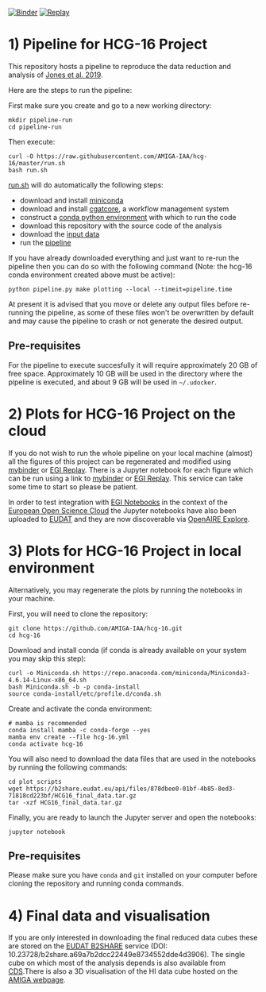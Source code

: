 [![Binder](https://mybinder.org/badge_logo.svg)](https://mybinder.org/v2/gh/AMIGA-IAA/hcg-16/HEAD) [![Replay](https://img.shields.io/badge/launch-EGI%20Replay-F5A252.svg)](https://replay.notebooks.egi.eu/v2/gh/AMIGA-IAA/hcg-16/HEAD)

# 1) Pipeline for HCG-16 Project

This repository hosts a pipeline to reproduce the data reduction and analysis of [Jones et al. 2019](https://ui.adsabs.harvard.edu/abs/2019A%26A...632A..78J/abstract).

Here are the steps to run the pipeline:

First make sure you create and go to a new working directory:
```
mkdir pipeline-run
cd pipeline-run
```
Then execute:
```
curl -O https://raw.githubusercontent.com/AMIGA-IAA/hcg-16/master/run.sh
bash run.sh
```

[run.sh](https://github.com/AMIGA-IAA/hcg-16/blob/master/run.sh) will do automatically the following steps:
* download and install [miniconda](https://docs.conda.io/en/latest/miniconda.html)
* download and install [cgatcore](https://github.com/cgat-developers/cgat-core/), a workflow management system
* construct a [conda python environment](https://github.com/AMIGA-IAA/hcg-16/blob/master/hcg-16.yml) with which to run the code
* download this repository with the source code of the analysis
* download the [input data](https://b2share.eudat.eu/records/f8fcd84bcd454bdc8ea0ec2d69bdfe9a)
* run the [pipeline](https://github.com/AMIGA-IAA/hcg-16/blob/master/cgatcore/pipeline.py)

If you have already downloaded everything and just want to re-run the pipeline then you can do so with the following command
(Note: the hcg-16 conda environment created above must be active):
```
python pipeline.py make plotting --local --timeit=pipeline.time
```
At present it is advised that you move or delete any output files before re-running the pipeline, as some of these files
won't be overwritten by default and may cause the pipeline to crash or not generate the desired output.

## Pre-requisites
For the pipeline to execute succesfully it will require approximately 20 GB of free
space. Approximately 10 GB will be used in the directory where the pipeline is executed, and about 9 GB will be used in `~/.udocker`.

# 2) Plots for HCG-16 Project on the cloud

If you do not wish to run the whole pipeline on your local machine (almost) all the figures of this project can be regenerated
and modified using [mybinder](https://mybinder.org/) or [EGI Replay](https://replay.notebooks.egi.eu/). There is a Jupyter
notebook for each figure which can be run using a link to 
[mybinder](https://mybinder.org/v2/gh/AMIGA-IAA/hcg-16/HEAD) or
[EGI Replay](https://replay.notebooks.egi.eu/v2/gh/AMIGA-IAA/hcg-16/HEAD).
This service can take some time to start so please be patient.

In order to test integration with [EGI Notebooks](https://notebooks.egi.eu/) in the context of the
[European Open Science Cloud](https://research-and-innovation.ec.europa.eu/strategy/strategy-2020-2024/our-digital-future/open-science/european-open-science-cloud-eosc_en)
the Jupyter notebooks have also been uploaded to
[EUDAT](https://b2share.eudat.eu/records/adf6e2e942b04561a8640c449b48c14a) and they are now discoverable via
[OpenAIRE Explore](https://explore.openaire.eu/search/other?pid=10.23728/b2share.adf6e2e942b04561a8640c449b48c14a).

# 3) Plots for HCG-16 Project in local environment

Alternatively, you may regenerate the plots by running the notebooks in your machine. 

First, you will need to clone the repository:
```
git clone https://github.com/AMIGA-IAA/hcg-16.git
cd hcg-16
```
Download and install conda (if conda is already available on your system you may skip this step):
```
curl -o Miniconda.sh https://repo.anaconda.com/miniconda/Miniconda3-4.6.14-Linux-x86_64.sh
bash Miniconda.sh -b -p conda-install
source conda-install/etc/profile.d/conda.sh
```
Create and activate the conda environment:
```
# mamba is recommended
conda install mamba -c conda-forge --yes
mamba env create --file hcg-16.yml
conda activate hcg-16
```

You will also need to download the data files that are used in the notebooks by running the following commands:

```
cd plot_scripts
wget https://b2share.eudat.eu/api/files/878dbee0-01bf-4b85-8ed3-71818cd223bf/HCG16_final_data.tar.gz
tar -xzf HCG16_final_data.tar.gz
```

Finally, you are ready to launch the Jupyter server and open the notebooks:
``` 
jupyter notebook 
```

## Pre-requisites
Please make sure you have `conda` and `git` installed on your computer before cloning the repository and running conda commands. 
 

# 4) Final data and visualisation

If you are only interested in downloading the final reduced data cubes these are stored on the [EUDAT B2SHARE](https://b2share.eudat.eu/records/a69a7b2dcc22449e8734552dde4d3906) service (DOI: 10.23728/b2share.a69a7b2dcc22449e8734552dde4d3906). The single cube on which most of the analysis depends is also available from [CDS](http://vizier.u-strasbg.fr/viz-bin/getCatFile?-plus=-%2b&J/A%2bA/632/A78/./fits/HCG16_CD_rob2_MS.pbcor.fits).There is also a 3D visualisation of the HI data cube hosted on the [AMIGA webpage](http://amiga-db.iaa.es/FCKeditor/UserFiles/X3D/HCG16/HCG16.html).
